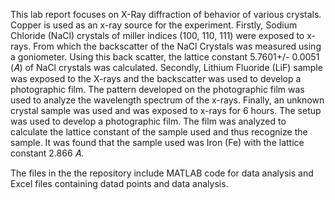 This lab report focuses on X-Ray diffraction of behavior of various crystals. Copper is used as an x-ray source for the experiment. 
Firstly, Sodium Chloride (NaCl) crystals of miller indices (100, 110, 111) were exposed to x-rays. From which the backscatter of the NaCl Crystals was measured using a goniometer. 
Using this back scatter, the lattice constant 5.7601+/- 0.0051 (𝐴̇) of NaCl crystals was calculated. 
Secondly, Lithium Fluoride (LiF) sample was exposed to the X-rays and the backscatter was used to develop a photographic film. 
The pattern developed on the photographic film was used to analyze the wavelength spectrum of the x-rays. Finally, an unknown crystal sample was used and was exposed to x-rays for 6 hours. 
The setup was used to develop a photographic film. 
The film was analyzed to calculate the lattice constant of the sample used and thus recognize the sample. It was found that the sample used was Iron (Fe) with the lattice constant 2.866 𝐴̇.

The files in the the repository include MATLAB code for data analysis and Excel files containing datad points and data analysis.
